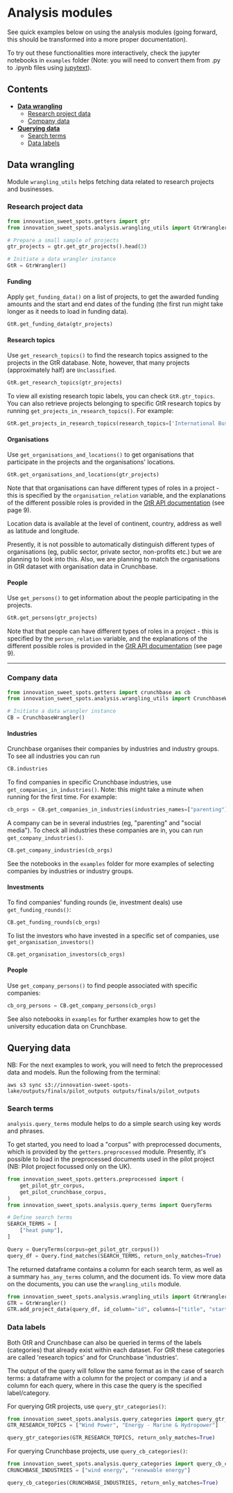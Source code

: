 # Analysis modules

See quick examples below on using the analysis modules (going forward, this should be transformed into a more proper documentation).

To try out these functionalities more interactively, check the jupyter notebooks in `examples` folder (Note: you will need to convert them from .py to .ipynb files using [jupytext](https://github.com/mwouts/jupytext)).

## Contents

- [**Data wrangling**](#data_wrangling)
  - [Research project data](#wrangling_research)
  - [Company data](#wrangling_companies)
- [**Querying data**](#querying)
  - [Search terms](#query_terms)
  - [Data labels](#query_categories)

## Data wrangling<a name="data_wrangling"></a>

Module `wrangling_utils` helps fetching data related to research projects and businesses.

### Research project data<a name="wrangling_research"></a>

```python
from innovation_sweet_spots.getters import gtr
from innovation_sweet_spots.analysis.wrangling_utils import GtrWrangler

# Prepare a small sample of projects
gtr_projects = gtr.get_gtr_projects().head(3)

# Initiate a data wrangler instance
GtR = GtrWrangler()
```

#### Funding

Apply `get_funding_data()` on a list of projects, to get the awarded funding amounts and the start and end dates of the funding (the first run might take longer as it needs to load in funding data).

```python
GtR.get_funding_data(gtr_projects)
```

#### Research topics

Use `get_research_topics()` to find the research topics assigned to the projects in the GtR database. Note, however, that many projects (approximately half) are `Unclassified`.

```python
GtR.get_research_topics(gtr_projects)
```

To view all existing research topic labels, you can check `GtR.gtr_topics`. You can also retrieve projects belonging to specific GtR research topics by running `get_projects_in_research_topics()`. For example:

```python
GtR.get_projects_in_research_topics(research_topics=['International Business', 'Classical Literature'])
```

#### Organisations

Use `get_organisations_and_locations()` to get organisations that participate in the projects and the organisations' locations.

```python
GtR.get_organisations_and_locations(gtr_projects)
```

Note that that organisations can have different types of roles in a project - this is specified by the `organisation_relation` variable, and the explanations of the different possible roles is provided in the [GtR API documentation](https://gtr.ukri.org/resources/GtR-2-API-v1.7.5.pdf) (see page 9).

Location data is available at the level of continent, country, address as well as latitude and longitude.

Presently, it is not possible to automatically distinguish different types of organisations (eg, public sector, private sector, non-profits etc.) but we are planning to look into this. Also, we are planning to match the organisations in GtR dataset with organisation data in Crunchbase.

#### People

Use `get_persons()` to get information about the people participating in the projects.

```python
GtR.get_persons(gtr_projects)
```

Note that that people can have different types of roles in a project - this is specified by the `person_relation` variable, and the explanations of the different possible roles is provided in the [GtR API documentation](https://gtr.ukri.org/resources/GtR-2-API-v1.7.5.pdf) (see page 9).

---

### Company data<a name="wrangling_companies"></a>

```python
from innovation_sweet_spots.getters import crunchbase as cb
from innovation_sweet_spots.analysis.wrangling_utils import CrunchbaseWrangler

# Initiate a data wrangler instance
CB = CrunchbaseWrangler()
```

#### Industries

Crunchbase organises their companies by industries and industry groups. To see all industries you can run

```python
CB.industries
```

To find companies in specific Crunchbase industries, use `get_companies_in_industries()`. Note: this might take a minute when running for the first time. For example:

```python
cb_orgs = CB.get_companies_in_industries(industries_names=["parenting"])
```

A company can be in several industries (eg, "parenting" and "social media"). To check all industries these companies are in, you can run `get_company_industries()`.

```python
CB.get_company_industries(cb_orgs)
```

See the notebooks in the `examples` folder for more examples of selecting companies by industries or industry groups.

#### Investments

To find companies' funding rounds (ie, investment deals) use `get_funding_rounds()`:

```python
CB.get_funding_rounds(cb_orgs)
```

To list the investors who have invested in a specific set of companies, use `get_organisation_investors()`

```python
CB.get_organisation_investors(cb_orgs)
```

#### People

Use `get_company_persons()` to find people associated with specific companies:

```python
cb_org_persons = CB.get_company_persons(cb_orgs)
```

See also notebooks in `examples` for further examples how to get the university education data on Crunchbase.

## Querying data<a name="querying"></a>

NB: For the next examples to work, you will need to fetch the preprocessed data and models. Run the following from the terminal:

```
aws s3 sync s3://innovation-sweet-spots-lake/outputs/finals/pilot_outputs outputs/finals/pilot_outputs
```

### Search terms<a name="query_terms"></a>

`analysis.query_terms` module helps to do a simple search using key words and phrases.

To get started, you need to load a "corpus" with preprocessed documents, which is provided by the `getters.preprocessed` module. Presently, it's possible to load in the preprocessed documents used in the pilot project (NB: Pilot project focussed only on the UK).

```python
from innovation_sweet_spots.getters.preprocessed import (
    get_pilot_gtr_corpus,
    get_pilot_crunchbase_corpus,
)
from innovation_sweet_spots.analysis.query_terms import QueryTerms

# Define search terms
SEARCH_TERMS = [
    ["heat pump"],
]

Query = QueryTerms(corpus=get_pilot_gtr_corpus())
query_df = Query.find_matches(SEARCH_TERMS, return_only_matches=True)
```

The returned dataframe contains a column for each search term, as well as a summary `has_any_terms` column, and the document ids. To view more data on the documents, you can use the `wrangling_utils` module.

```python
from innovation_sweet_spots.analysis.wrangling_utils import GtrWrangler
GTR = GtrWrangler()
GTR.add_project_data(query_df, id_column="id", columns=["title", "start"])
```

### Data labels<a name="query_categories"></a>

Both GtR and Crunchbase can also be queried in terms of the labels (categories) that already exist within each dataset. For GtR these categories are called 'research topics' and for Crunchbase 'industries'.

The output of the query will follow the same format as in the case of search terms: a dataframe with a column for the project or company `id` and a column for each query, where in this case the query is the specified label/category.

For querying GtR projects, use `query_gtr_categories()`:

```python
from innovation_sweet_spots.analysis.query_categories import query_gtr_categories
GTR_RESEARCH_TOPICS = ["Wind Power", "Energy - Marine & Hydropower"]

query_gtr_categories(GTR_RESEARCH_TOPICS, return_only_matches=True)
```

For querying Crunchbase projects, use `query_cb_categories()`:

```python
from innovation_sweet_spots.analysis.query_categories import query_cb_categories
CRUNCHBASE_INDUSTRIES = ["wind energy", "renewable energy"]

query_cb_categories(CRUNCHBASE_INDUSTRIES, return_only_matches=True)
```
